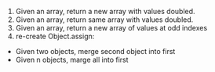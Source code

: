 1. Given an array, return a new array with values doubled.
2. Given an array, return same array with values doubled.
3. Given an array, return a new array of values at odd indexes
4. re-create Object.assign:
  * Given two objects, merge second object into first
  * Given n objects, marge all into first